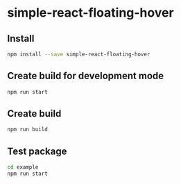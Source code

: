 # simple-react-floating-hover

## Install

```bash
npm install --save simple-react-floating-hover
```

## Create build for development mode

```bash
npm run start
```

## Create build

```bash
npm run build
```

## Test package

```bash
cd example
npm run start
```
